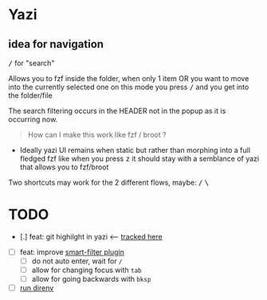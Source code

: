 # Yazi

## idea for navigation

<kbd>/</kbd> for "search"

Allows you to fzf inside the folder, when only 1 item OR you want to move into the currently selected one on this mode you press <kbd>/</kbd> and you get into the folder/file

The search filtering occurs in the HEADER not in the popup as it is occurring now.

> How can I make this work like fzf / broot ?

- Ideally yazi UI remains when static but rather than morphing into a full fledged fzf like when you press <kbd>z</kbd> it should stay with a semblance of yazi that allows you to fzf/broot

Two shortcuts may work for the 2 different flows, maybe: <kbd>/</kbd> <kbd>\\</kbd>

# TODO
- [.] feat: git highilght in yazi <-- [tracked here](https://github.com/sxyazi/yazi/issues/51)
- [ ] feat: improve [smart-filter plugin](https://github.com/yazi-rs/plugins/tree/main/smart-filter.yazi)
  - [ ] do not auto enter, wait for `/`
  - [ ] allow for changing focus with `tab`
  - [ ] allow for going backwards with `bksp`
- [ ] [run direnv](https://github.com/sxyazi/yazi/discussions/1083)
